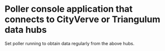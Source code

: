 # Poller console application that connects to CityVerve or Triangulum data hubs
Set poller running to obtain data regularly from the above hubs.
